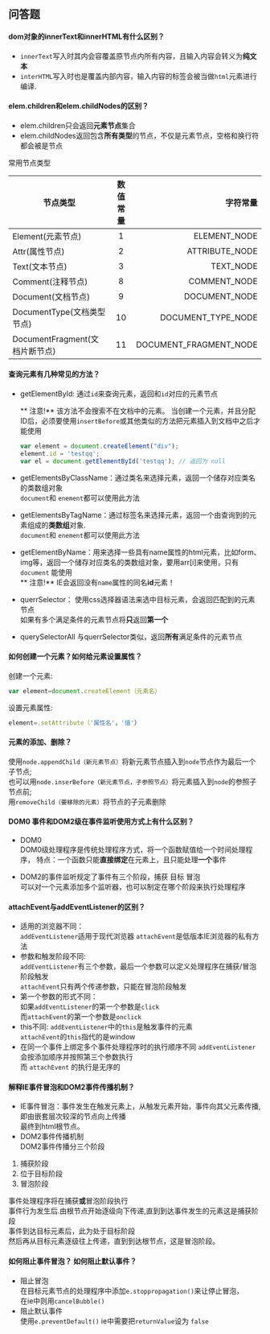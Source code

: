 ## 问答题

#### dom对象的innerText和innerHTML有什么区别？
- `innerText`写入时其内会容覆盖原节点内所有内容，且输入内容会转义为**纯文本**
- `interHTML`写入时也是覆盖内部内容，输入内容的标签会被当做`html`元素进行编译.


#### elem.children和elem.childNodes的区别？

- elem.children只会返回**元素节点**集合
- elem.childNodes返回包含**所有类型**的节点，不仅是元素节点，空格和换行符都会被是节点

常用节点类型

| 节点类型       |数值常量           | 字符常量  |
| ------------- |:-------------:| -----:|
| Element(元素节点)| 1 |ELEMENT_NODE |
| Attr(属性节点)  | 2    |  ATTRIBUTE_NODE|
| Text(文本节点) |3     |  TEXT_NODE|
|Comment(注释节点)|8|COMMENT_NODE|
|Document(文档节点)|9|DOCUMENT_NODE|
|DocumentType(文档类型节点)|10|DOCUMENT_TYPE_NODE|
|DocumentFragment(文档片断节点)|11|DOCUMENT_FRAGMENT_NODE|

#### 查询元素有几种常见的方法？
- getElementById: 通过`id`来查询元素，返回和`id`对应的元素节点   

  ** 注意!** 该方法不会搜索不在文档中的元素。
  当创建一个元素，并且分配ID后，必须要使用`insertBefore`或其他类似的方法把元素插入到文档中之后才能使用   

  ```js
  var element = document.createElement("div");
  element.id = 'testqq';
  var el = document.getElementById('testqq'); // 返回为 null
  ```
- getElementsByClassName：通过类名来选择元素，返回一个储存对应类名的类数组对象   
`document`和 `enement`都可以使用此方法   
- getElementsByTagName：通过标签名来选择元素，返回一个由查询到的元素组成的**类数组**对象.   
`document`和 `enement`都可以使用此方法   
- getElementByName：用来选择一些具有name属性的html元素，比如form、img等，返回一个储存对应类名的类数组对象，要用arr[i]来使用，只有 `document` 能使用   
** 注意!** IE会返回没有`name`属性的同名**id**元素！
- querrSelector：
使用css选择器语法来选中目标元素，会返回匹配到的元素节点   
如果有多个满足条件的元素节点将**只**返回**第一个**
- querySelectorAll
与querrSelector类似，返回**所有**满足条件的元素节点


#### 如何创建一个元素？如何给元素设置属性？


创建一个元素:
   ```js
var element=document.createElement（元素名）
```
设置元素属性:
```js
element=.setAttribute（'属性名'，'值'）
```

#### 元素的添加、删除？
使用`node.appendChild（新元素节点）`将新元素节点插入到`node`节点作为最后一个子节点;   
也可以用`node.inserBefore（新元素节点，子参照节点）`将元素插入到`node`的参照子节点前;   
用`removeChild（要移除的元素）`将节点的子元素删除


#### DOM0 事件和DOM2级在事件监听使用方式上有什么区别？

- DOM0   
  DOM0级处理程序是传统处理程序方式，将一个函数赋值给一个时间处理程序，
  特点：一个函数只能**直接绑定**在元素上，且只能处理**一个**事件   

- DOM2的事件监听规定了事件有三个阶段，捕获 目标 冒泡   
  可以对一个元素添加多个监听器，也可以制定在哪个阶段来执行处理程序

#### attachEvent与addEventListener的区别？

- 适用的浏览器不同：   
`addEventListener`适用于现代浏览器
`attachEvent`是低版本IE浏览器的私有方法
- 参数和触发阶段不同:   
`addEventListener`有三个参数，最后一个参数可以定义处理程序在捕获/冒泡阶段触发   
`attachEvent`只有两个传递参数，只能在冒泡阶段触发   
- 第一个参数的形式不同：   
如果`addEventListener`的第一个参数是`click`   
而`attachEvent`的第一个参数是`onclick`   
- this不同:
`addEventListener`中的`this`是触发事件的元素   
`attachEvent`的`this`指代的是window
- 在同一个事件上绑定多个事件处理程序时的执行顺序不同   `addEventListener`会按添加顺序并按照第三个参数执行   
而 `attachEvent` 的执行是无序的


#### 解释IE事件冒泡和DOM2事件传播机制？
- IE事件冒泡：事件发生在触发元素上，从触发元素开始，事件向其父元素传播,   
即由嵌套层次较深的节点向上传播   
最终到html根节点。
- DOM2事件传播机制   
DOM2事件传播分三个阶段   
 1. 捕获阶段   
 2. 位于目标阶段   
 3. 冒泡阶段     

事件处理程序将在捕获**或**冒泡阶段执行   
事件行为发生后.由根节点开始逐级向下传递,直到到达事件发生的元素这是捕获阶段   
事件到达目标元素后，此为处于目标阶段   
然后再从目标元素逐级往上传递，直到到达根节点，这是冒泡阶段。


#### 如何阻止事件冒泡？ 如何阻止默认事件？   

- 阻止冒泡   
  在目标元素节点的处理程序中添加`e.stoppropagation()`来让停止冒泡，   
  在ie中则用`cancelBubble()`   
- 阻止默认事件   
  使用`e.preventDefault()`
  ie中需要把`returnValue`设为 `false`
